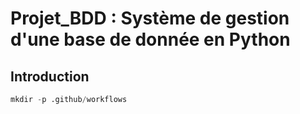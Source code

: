 # Projet_BDD : Système de gestion d'une base de donnée en Python

## Introduction


```python
mkdir -p .github/workflows
```
